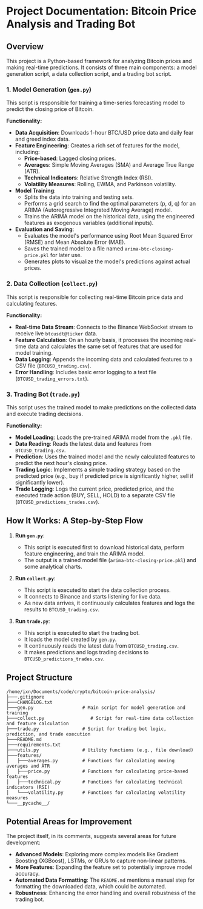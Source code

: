 
# Project Documentation: Bitcoin Price Analysis and Trading Bot

## Overview

This project is a Python-based framework for analyzing Bitcoin prices and making real-time predictions. It consists of three main components: a model generation script, a data collection script, and a trading bot script.

### 1. Model Generation (`gen.py`)

This script is responsible for training a time-series forecasting model to predict the closing price of Bitcoin.

**Functionality:**

*   **Data Acquisition**: Downloads 1-hour BTC/USD price data and daily fear and greed index data.
*   **Feature Engineering**: Creates a rich set of features for the model, including:
    *   **Price-based**: Lagged closing prices.
    *   **Averages**: Simple Moving Averages (SMA) and Average True Range (ATR).
    *   **Technical Indicators**: Relative Strength Index (RSI).
    *   **Volatility Measures**: Rolling, EWMA, and Parkinson volatility.
*   **Model Training**: 
    *   Splits the data into training and testing sets.
    *   Performs a grid search to find the optimal parameters (p, d, q) for an ARIMA (Autoregressive Integrated Moving Average) model.
    *   Trains the ARIMA model on the historical data, using the engineered features as exogenous variables (additional inputs).
*   **Evaluation and Saving**:
    *   Evaluates the model's performance using Root Mean Squared Error (RMSE) and Mean Absolute Error (MAE).
    *   Saves the trained model to a file named `arima-btc-closing-price.pkl` for later use.
    *   Generates plots to visualize the model's predictions against actual prices.

### 2. Data Collection (`collect.py`)

This script is responsible for collecting real-time Bitcoin price data and calculating features.

**Functionality:**

*   **Real-time Data Stream**: Connects to the Binance WebSocket stream to receive live `btcusdt@ticker` data.
*   **Feature Calculation**: On an hourly basis, it processes the incoming real-time data and calculates the same set of features that are used for model training.
*   **Data Logging**: Appends the incoming data and calculated features to a CSV file (`BTCUSD_trading.csv`).
*   **Error Handling**: Includes basic error logging to a text file (`BTCUSD_trading_errors.txt`).

### 3. Trading Bot (`trade.py`)

This script uses the trained model to make predictions on the collected data and execute trading decisions.

**Functionality:**

*   **Model Loading**: Loads the pre-trained ARIMA model from the `.pkl` file.
*   **Data Reading**: Reads the latest data and features from `BTCUSD_trading.csv`.
*   **Prediction**: Uses the trained model and the newly calculated features to predict the next hour's closing price.
*   **Trading Logic**: Implements a simple trading strategy based on the predicted price (e.g., buy if predicted price is significantly higher, sell if significantly lower).
*   **Trade Logging**: Logs the current price, predicted price, and the executed trade action (BUY, SELL, HOLD) to a separate CSV file (`BTCUSD_predictions_trades.csv`).

## How It Works: A Step-by-Step Flow

1.  **Run `gen.py`**:
    *   This script is executed first to download historical data, perform feature engineering, and train the ARIMA model.
    *   The output is a trained model file (`arima-btc-closing-price.pkl`) and some analytical charts.

2.  **Run `collect.py`**:
    *   This script is executed to start the data collection process.
    *   It connects to Binance and starts listening for live data.
    *   As new data arrives, it continuously calculates features and logs the results to `BTCUSD_trading.csv`.

3.  **Run `trade.py`**:
    *   This script is executed to start the trading bot.
    *   It loads the model created by `gen.py`.
    *   It continuously reads the latest data from `BTCUSD_trading.csv`.
    *   It makes predictions and logs trading decisions to `BTCUSD_predictions_trades.csv`.

## Project Structure

```
/home/ixn/Documents/code/crypto/bitcoin-price-analysis/
├───.gitignore
├───CHANGELOG.txt
├───gen.py                  # Main script for model generation and training
├───collect.py                 # Script for real-time data collection and feature calculation
├───trade.py                # Script for trading bot logic, prediction, and trade execution
├───README.md
├───requirements.txt
├───utils.py                # Utility functions (e.g., file download)
├───features/
│   ├───averages.py         # Functions for calculating moving averages and ATR
│   ├───price.py            # Functions for calculating price-based features
│   ├───technical.py        # Functions for calculating technical indicators (RSI)
│   └───volatility.py       # Functions for calculating volatility measures
└───__pycache__/
```

## Potential Areas for Improvement

The project itself, in its comments, suggests several areas for future development:

*   **Advanced Models**: Exploring more complex models like Gradient Boosting (XGBoost), LSTMs, or GRUs to capture non-linear patterns.
*   **More Features**: Expanding the feature set to potentially improve model accuracy.
*   **Automated Data Formatting**: The `README.md` mentions a manual step for formatting the downloaded data, which could be automated.
*   **Robustness**: Enhancing the error handling and overall robustness of the trading bot.
